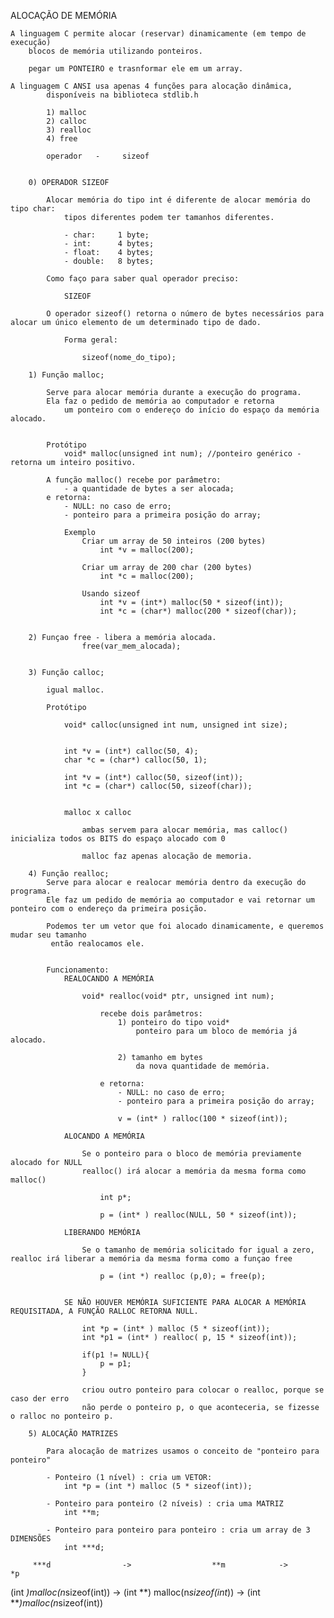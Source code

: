 ALOCAÇÃO DE MEMÓRIA

    A linguagem C permite alocar (reservar) dinamicamente (em tempo de execução)
        blocos de memória utilizando ponteiros.

        pegar um PONTEIRO e trasnformar ele em um array.
    
    A linguagem C ANSI usa apenas 4 funções para alocação dinâmica,
            disponíveis na biblioteca stdlib.h

            1) malloc
            2) calloc
            3) realloc
            4) free

            operador   -     sizeof

        
        0) OPERADOR SIZEOF

            Alocar memória do tipo int é diferente de alocar memória do tipo char:
                tipos diferentes podem ter tamanhos diferentes.

                - char:     1 byte;
                - int:      4 bytes;
                - float:    4 bytes;
                - double:   8 bytes;

            Como faço para saber qual operador preciso:
                
                SIZEOF

            O operador sizeof() retorna o número de bytes necessários para alocar um único elemento de um determinado tipo de dado.

                Forma geral:

                    sizeof(nome_do_tipo);

        1) Função malloc;

            Serve para alocar memória durante a execução do programa.
            Ela faz o pedido de memória ao computador e retorna
                um ponteiro com o endereço do início do espaço da memória alocado.

            
            Protótipo
                void* malloc(unsigned int num); //ponteiro genérico - retorna um inteiro positivo.
        
            A função malloc() recebe por parâmetro:
                - a quantidade de bytes a ser alocada;
            e retorna:
                - NULL: no caso de erro;
                - ponteiro para a primeira posição do array; 

                Exemplo
                    Criar um array de 50 inteiros (200 bytes)
                        int *v = malloc(200);

                    Criar um array de 200 char (200 bytes) 
                        int *c = malloc(200);

                    Usando sizeof
                        int *v = (int*) malloc(50 * sizeof(int));
                        int *c = (char*) malloc(200 * sizeof(char));
                    
            
        2) Funçao free - libera a memória alocada.
                    free(var_mem_alocada);

        
        3) Função calloc;

            igual malloc.

            Protótipo
                
                void* calloc(unsigned int num, unsigned int size);


                int *v = (int*) calloc(50, 4);
                char *c = (char*) calloc(50, 1);

                int *v = (int*) calloc(50, sizeof(int));
                int *c = (char*) calloc(50, sizeof(char));


                malloc x calloc

                    ambas servem para alocar memória, mas calloc() inicializa todos os BITS do espaço alocado com 0

                    malloc faz apenas alocação de memoria.

        4) Função realloc;
            Serve para alocar e realocar memória dentro da execução do programa.
            Ele faz um pedido de memória ao computador e vai retornar um ponteiro com o endereço da primeira posição.

            Podemos ter um vetor que foi alocado dinamicamente, e queremos mudar seu tamanho
             então realocamos ele.


            Funcionamento:
                REALOCANDO A MEMÓRIA

                    void* realloc(void* ptr, unsigned int num);

                        recebe dois parâmetros:
                            1) ponteiro do tipo void*
                                ponteiro para um bloco de memória já alocado.
                            
                            2) tamanho em bytes
                                da nova quantidade de memória. 

                        e retorna:
                            - NULL: no caso de erro;
                            - ponteiro para a primeira posição do array;

                            v = (int* ) ralloc(100 * sizeof(int));      
                
                ALOCANDO A MEMÓRIA

                    Se o ponteiro para o bloco de memória previamente alocado for NULL
                    realloc() irá alocar a memória da mesma forma como malloc()

                        int p*;

                        p = (int* ) realloc(NULL, 50 * sizeof(int));

                LIBERANDO MEMÓRIA

                    Se o tamanho de memória solicitado for igual a zero, realloc irá liberar a memória da mesma forma como a funçao free

                        p = (int *) realloc (p,0); = free(p);


                SE NÃO HOUVER MEMÓRIA SUFICIENTE PARA ALOCAR A MEMÓRIA REQUISITADA, A FUNÇÃO RALLOC RETORNA NULL.

                    int *p = (int* ) malloc (5 * sizeof(int));
                    int *p1 = (int* ) realloc( p, 15 * sizeof(int));

                    if(p1 != NULL){
                        p = p1;
                    }

                    criou outro ponteiro para colocar o realloc, porque se caso der erro
                    não perde o ponteiro p, o que aconteceria, se fizesse o ralloc no ponteiro p.

        5) ALOCAÇÃO MATRIZES

            Para alocação de matrizes usamos o conceito de "ponteiro para ponteiro"

            - Ponteiro (1 nível) : cria um VETOR:
                int *p = (int *) malloc (5 * sizeof(int));

            - Ponteiro para ponteiro (2 níveis) : cria uma MATRIZ
                int **m;

            - Ponteiro para ponteiro para ponteiro : cria um array de 3 DIMENSÕES
                int ***d;

         ***d                ->                  **m            ->              *p
(int *)malloc(n*sizeof(int)) -> (int **) malloc(n*sizeof(int*)) -> (int ***)malloc(n*sizeof(int))
        
                
                
